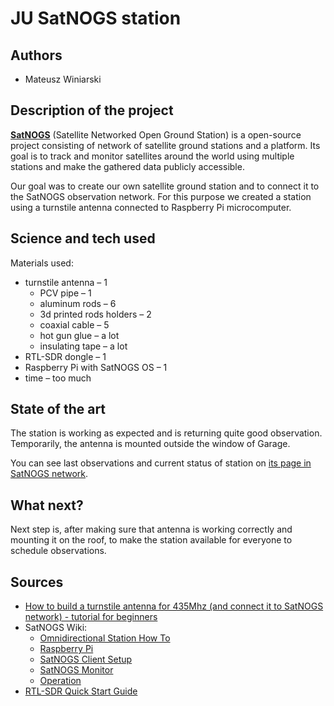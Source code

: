 # JU SatNOGS station

## Authors

- Mateusz Winiarski

## Description of the project

[**SatNOGS**](https://satnogs.org) (Satellite Networked Open Ground Station) is a open-source project consisting of network of satellite ground stations and a platform. Its goal is to track and monitor satellites around the world using multiple stations and make the gathered data publicly accessible.

Our goal was to create our own satellite ground station and to connect it to the SatNOGS observation network. For this purpose we created a station using a turnstile antenna connected to Raspberry Pi microcomputer.

## Science and tech used

Materials used:

- turnstile antenna – 1
  - PCV pipe – 1
  - aluminum rods – 6
  - 3d printed rods holders – 2
  - coaxial cable – 5
  - hot gun glue – a lot
  - insulating tape – a lot
- RTL-SDR dongle – 1
- Raspberry Pi with SatNOGS OS – 1
- time – too much

## State of the art

The station is working as expected and is returning quite good observation. Temporarily, the antenna is mounted outside the window of Garage.

You can see last observations and current status of station on [its page in SatNOGS network](https://network.satnogs.org/stations/2909/).

## What next?

Next step is, after making sure that antenna is working correctly and mounting it on the roof, to make the station available for everyone to schedule observations.

## Sources

<!--- [Writing on GitHub]( https://docs.github.com/en/get-started/writing-on-github )-->
- [How to build a turnstile antenna for 435Mhz (and connect it to SatNOGS network) - tutorial for beginners](https://alicja.space/blog/how-to-build-turnstile-antenna/)
- SatNOGS Wiki:
  - [Omnidirectional Station How To](https://wiki.satnogs.org/Omnidirectional_Station_How_To)
  - [Raspberry Pi](https://wiki.satnogs.org/Raspberry_Pi)
  - [SatNOGS Client Setup](https://wiki.satnogs.org/SatNOGS_Client_Setup)
  - [SatNOGS Monitor](https://wiki.satnogs.org/SatNOGS_Monitor)
  - [Operation](https://wiki.satnogs.org/Operation)
- [RTL-SDR Quick Start Guide](https://www.rtl-sdr.com/rtl-sdr-quick-start-guide/)
